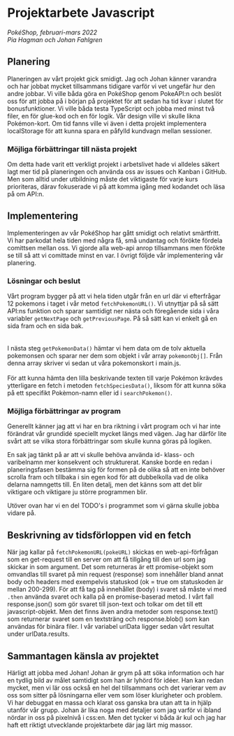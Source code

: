 # Projektarbete Javascript

_PokéShop, februari-mars 2022_<br>
_Pia Hagman och Johan Fahlgren_

<!-- [issue #13 - #16](https://github.com/PiaHagman/csharp-projektarbete/projects/1) -->

## Planering

Planeringen av vårt projekt gick smidigt. Jag och Johan känner varandra och har jobbat mycket tillsammans tidigare varför vi vet ungefär hur den andre jobbar. Vi ville båda göra en PokéShop genom PokeAPI:n och beslöt oss för att jobba på i början på projektet för att sedan ha tid kvar i slutet för bonusfunktioner. Vi ville båda testa TypeScript och jobba med minst två filer, en för glue-kod och en för logik. Vår design ville vi skulle likna Pokémon-kort. Om tid fanns ville vi även i detta projekt implementera localStorage för att kunna spara en påfylld kundvagn mellan sessioner.

### Möjliga förbättringar till nästa projekt

Om detta hade varit ett verkligt projekt i arbetslivet hade vi alldeles säkert lagt mer tid på planeringen och använda oss av issues och Kanban i GitHub. Men som alltid under utbildning måste det viktigaste för varje kurs prioriteras, därav fokuserade vi på att komma igång med kodandet och läsa på om API:n.

## Implementering

Implementeringen av vår PokéShop har gått smidigt och relativt smärtfritt. Vi har parkodat hela tiden med några få, små undantag och förökte fördela comittsen mellan oss. Vi gjorde alla web-api anrop tillsammans men förökte se till så att vi comittade minst en var. I övrigt följde vår implementering vår planering.

### Lösningar och beslut

Vårt program bygger på att vi hela tiden utgår från en url där vi efterfrågar 12 pokemons i taget i vår metod `fetchPokemonURL()`. Vi utnyttjar på så sätt API:ns funktion och sparar samtidigt ner nästa och föregående sida i våra variabler `getNextPage` och `getPreviousPage`. På så sätt kan vi enkelt gå en sida fram och en sida bak.  
<br><br>
I nästa steg `getPokemonData()` hämtar vi hem data om de tolv aktuella pokemonsen och sparar ner dem som objekt i vår array `pokemonObj[]`. Från denna array skriver vi sedan ut våra pokemonskort i main.js.
<br><br>
För att kunna hämta den lilla beskrivande texten till varje Pokémon krävdes ytterligare en fetch i metoden `fetchSpeciesData()`, liksom för att kunna söka på ett specifikt Pokèmon-namn eller id i `searchPokemon()`.

### Möjliga förbättringar av program

Generellt känner jag att vi har en bra riktning i vårt program och vi har inte förändrat vår grundidé speciellt mycket längs med vägen. Jag har därför lite svårt att se vilka stora förbättringar som skulle kunna göras på logiken.

En sak jag tänkt på ar att vi skulle behöva använda id- klass- och varibelnamn mer konsekvent och strukturerat. Kanske borde en redan i planeringsfasen bestämma sig för formen på de olika så att en inte behöver scrolla fram och tillbaka i sin egen kod för att dubbelkolla vad de olika delarna namngetts till. En liten detalj, men det känns som att det blir viktigare och viktigare ju större programmen blir.

Utöver ovan har vi en del TODO's i programmet som vi gärna skulle jobba vidare på.

## Beskrivning av tidsförloppen vid en fetch

När jag kallar på `fetchPokemonURL(pokeURL)` skickas en web-api-förfrågan som en get-request till en server om att få tillgång till den url som jag skickar in som argument. Det som returneras är ett promise-objekt som omvandlas till svaret på min request (response) som innehåller bland annat body och headers med exempelvis statuskod (ok = true om statuskoden är mellan 200-299). För att få tag på innehållet (body) i svaret så måste vi med `.then` använda svaret och kalla på en promise-baserad metod. I vårt fall response.json() som gör svaret till json-text och tolkar om det till ett javascript-objekt. Men det finns även andra metoder som response.text() som returnerar svaret som en textsträng och response.blob() som kan användas för binära filer. I vår variabel urlData ligger sedan vårt resultat under urlData.results.

## Sammantagen känsla av projektet

Härligt att jobba med Johan! Johan är grym på att söka information och har en tydlig bild av målet samtidigt som han är lyhörd för idéer. Han kan redan mycket, men vi lär oss också en hel del tillsammans och det varierar vem av oss som sitter på lösningarna eller vem som löser klurigheter och problem. Vi har debuggat en massa och klarat oss ganska bra utan att ta in hjälp utanför vår grupp. Johan är lika noga med detaljer som jag varför vi ibland nördar in oss på pixelnivå i css:en. Men det tycker vi båda är kul och jag har haft ett riktigt utvecklande projektarbete där jag lärt mig massor.
